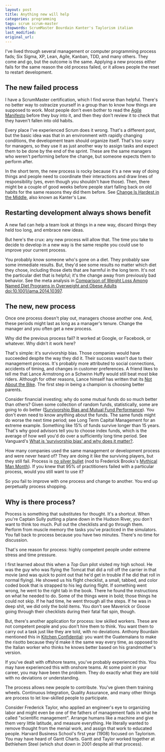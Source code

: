 ```yaml
---
layout: post
title: Anything new will help
categories: programming
tags: scrum scrum-master
stopwords: ScrumMaster Bourdain Kanter's Taylorism italian
last_modified:
original_url:
---
```


I've lived through several management or computer programming process fads; Six Sigma, XP, Lean, Agile, Kanban, TDD, and many others. They come and go, but the outcome is the same. Applying a new process either fails for the same reason the old process failed, or it allows people the reset to restart development.

## The new failed process

I have a ScrumMaster certification, which I find worse than helpful. There's no better way to ostracize yourself in a group than to know how things are supposed to work. Most people don't even bother to read the [Agile Manifesto](https://agilemanifesto.org) before they buy into it, and then they don't review it to check that they haven't fallen into old habits.

Every place I've experienced Scrum does it wrong. That's a different post, but the basic idea was that in an environment with rapidly changing conditions, the development team should organize itself. That's too scary for managers, so they use it as just another way to assign tasks and expect them to be done by the end of the sprint. These are the same managers who weren't performing before the change, but someone expects them to perform after.

In the short term, the new process is rocky because it's a new way of doing things and people need to coordinate their interactions and draw lines of responsibility (yes, even though you shouldn't have those). Then, there might be a couple of good weeks before people start falling back on old habits for the same reasons they did them before.
See [Change Is Hardest in the Middle](https://hbr.org/2009/08/change-is-hardest-in-the-middl), also known as Kanter's Law.

## Restarting development always shows benefit

A new fad can help a team look at things in a new way, discard things they held too long, and embrace new ideas.

But here's the crux: any new process will allow that. The time you take to decide to develop in a new way is the same respite you could use to improve your current process.

You probably know someone who's gone on a diet. They probably saw some immediate results. But, they'd see some results no matter which diet they chose, including those diets that are harmful in the long term. It's not the particular diet that is helpful; it's the change away from previously bad behavior. See the meta analysis in [Comparison of Weight Loss Among Named Diet Programs in Overweight and Obese Adults](https://jamanetwork.com/journals/jama/fullarticle/1900510) [doi:10.1001/jama.2014.10397](doi:10.1001/jama.2014.10397).

## The new, new process

Once one process doesn't play out, managers choose another one. And, these periods might last as long as a manager's tenure. Change the manager and you often get a new process.

Why did the previous process fail? It worked at Google, or Facebook, or whatever. Why didn't it work here?

That's simple: it's survivorship bias. Those companies would have succeeded despite the way they did it. Their success wasn't due to their management process. It's probably more attributed to social connections, accidents of timing, and changes in customer preferences. A friend likes to tell me that Lance Armstrong on a Schwinn Huffy would still beat most bike riders. Although for other reasons, Lance himself has written that its [Not About the Bike](https://amzn.to/2WK66bg). The first step in being a champion is choosing better parents.

Consider financial investing; why do some mutual funds do so much better than others? Given some collection of random funds, statistically, some are going to do better ([Survivorship Bias and Mutual Fund Performance](https://www.jstor.org/stable/2962224)). You don't even need to know anything about the funds. The same funds might do worse the next time period; see Long Term Capital Management for an extreme example. Something like 15% of funds survive longer than 15 years. That's why good advisors tell you to choose index funds, which is the average of how well you'd do over a sufficiently long time period. See Vanguard's [What is ‘survivorship bias’ and why does it matter?](https://www.vanguard.co.uk/documents/adv/literature/survivorship-bias.pdf).

How many companies used the same management or development process and were never heard of? They are doing it like the surviving players, but they still fail. Process is [no silver bullet](https://web.archive.org/web/20160910002130/http://worrydream.com/refs/Brooks-NoSilverBullet.pdf) (nod to Frederick Brooks's [Mythical Man Month](https://amzn.to/2xX5yXe)). If you knew that 95% of practitioners failed with a particular process, would you still want to use it?

So you fail to improve with one process and change to another. You end up perpetually process shopping.

## Why is there process?

Process is something that substitutes for thought. It's a shortcut. When you're Captain Sully putting a plane down in the Hudson River, you don't want to think too much. Pull out the checklists and go through them. Perform from muscle memory the tasks you've practiced in the simulators. You fall back to process because you have two minutes. There's no time for discussion.

That's one reason for process: highly competent people under extreme stress and time pressure.

I first learned about this when a *Top Gun* pilot visited my high school. He was the guy who was flying the Tomcat that did a roll off the carrier in that movie (and was quick to point out that he'd get in trouble if he did that roll in normal flying). He showed us his flight checklist, a small, tabbed, and color coded book that is strapped to his leg during flight. If something went wrong, he went to the right tab in the book. There he found the instructions on what he needed to do. Some of the things were in bold; those things he could not skip. If he had time, he went through all the steps. If he was in deep shit, we did only the bold items. You don't see Maverick or Goose going through their checklists during their fatal flat spin, though.

But, there's another application for process: low skilled workers. These are not competent people and you don't hire them to think. You want them to carry out a task just like they are told, with no deviations. Anthony Bourdain mentioned this in [Kitchen Confidential](https://amzn.to/3crGKau): you want the Guatemalans to make the risotto because they'd make it the same way every time, as opposed to the Italian worker who thinks he knows better based on his grandmother's version.

If you've dealt with offshore teams, you've probably experienced this. You may have experienced this with onshore teams. At some point in your career, you may have been the problem. They do exactly what they are told with no deviations or understanding.

The process allows new people to contribute. You've given them training wheels. Continuous Integration, Quality Assurance, and many other things are process to let low-skilled people to participate.

Consider Frederick Taylor, who applied an engineer's eye to organizing labor and might even be one of the fathers of management fads in what he called "scientific management". Arrange humans like a machine and give them very little latitude, and measure everything. He literally wanted to remove thought from the menial work, and assign that work to educated people. Harvard Business School's first year (1908) focused on Taylorism. You may have heard of Gantt Charts. Gantt and Taylor worked together at Bethlehem Steel (which shut down in 2001 despite all that process).
